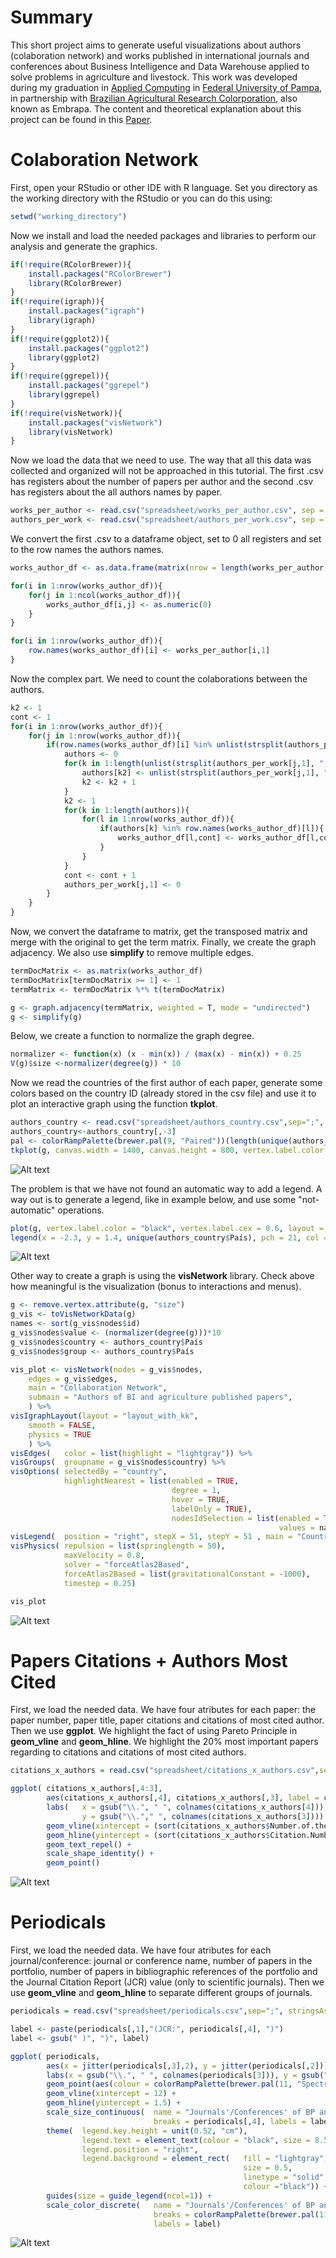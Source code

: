 # Summary

This short project aims to generate useful visualizations about authors (colaboration network) and works published in international journals and conferences about Business Intelligence and Data Warehouse applied to solve problems in agriculture and livestock. This work was developed during my graduation in [Applied Computing](http://cursos.unipampa.edu.br/cursos/ppgcap/) in [Federal University of Pampa](http://novoportal.unipampa.edu.br/novoportal/), in partnership with [Brazilian Agricultural Research Colorporation](https://www.embrapa.br/en/international), also known as Embrapa.
The content and theoretical explanation about this project can be found in this [Paper](http://www.ccsenet.org/journal/index.php/jas/article/view/0/38109).

# Colaboration Network

First, open your RStudio or other IDE with R language. Set you directory as the working directory with the RStudio or you can do this using:
```R
setwd("working_directory")
```
Now we install and load the needed packages and libraries to perform our analysis and generate the graphics.
```R
if(!require(RColorBrewer)){
    install.packages("RColorBrewer")
    library(RColorBrewer)
}
if(!require(igraph)){
    install.packages("igraph")
    library(igraph)
}
if(!require(ggplot2)){
    install.packages("ggplot2")
    library(ggplot2)
}
if(!require(ggrepel)){
    install.packages("ggrepel")
    library(ggrepel)
}
if(!require(visNetwork)){
    install.packages("visNetwork")
    library(visNetwork)
}
```
Now we load the data that we need to use. The way that all this data was collected and organized will not be approached in this tutorial. 
The first .csv has registers about the number of papers per author and the second .csv has registers about the all authors names by paper.
```R
works_per_author <- read.csv("spreadsheet/works_per_author.csv", sep = ";", stringsAsFactors = FALSE)
authors_per_work <- read.csv("spreadsheet/authors_per_work.csv", sep = ";", stringsAsFactors = FALSE)
```
We convert the first .csv to a dataframe object, set to 0 all registers and set to the row names the authors names.

```R
works_author_df <- as.data.frame(matrix(nrow = length(works_per_author[,1]), ncol = length(works_per_author[,1])))

for(i in 1:nrow(works_author_df)){
    for(j in 1:ncol(works_author_df)){
        works_author_df[i,j] <- as.numeric(0)
    }
}

for(i in 1:nrow(works_author_df)){
    row.names(works_author_df)[i] <- works_per_author[i,1]
}
```
Now the complex part. We need to count the colaborations between the authors. 
```R
k2 <- 1									
cont <- 1									
for(i in 1:nrow(works_author_df)){  							
    for(j in 1:nrow(works_author_df)){
        if(row.names(works_author_df)[i] %in% unlist(strsplit(authors_per_work[j,1], "[;]"))){ 		
            authors <- 0							
            for(k in 1:length(unlist(strsplit(authors_per_work[j,1], "[;]")))){	
                authors[k2] <- unlist(strsplit(authors_per_work[j,1], "[;]"))[k]		
                k2 <- k2 + 1					
            }
            k2 <- 1							
            for(k in 1:length(authors)){					
                for(l in 1:nrow(works_author_df)){					
                    if(authors[k] %in% row.names(works_author_df)[l]){				
                        works_author_df[l,cont] <- works_author_df[l,cont]+1		
                    }
                }
            }
            cont <- cont + 1							
            authors_per_work[j,1] <- 0							
        }
    }
}
```
Now, we convert the dataframe to matrix, get the transposed matrix and merge with the original to get the term matrix. Finally, we create the graph adjacency. We also use **simplify** to remove multiple edges.
```R
termDocMatrix <- as.matrix(works_author_df)
termDocMatrix[termDocMatrix >= 1] <- 1
termMatrix <- termDocMatrix %*% t(termDocMatrix)

g <- graph.adjacency(termMatrix, weighted = T, mode = "undirected")
g <- simplify(g)
```
Below, we create a function to normalize the graph degree.
```R
normalizer <- function(x) (x - min(x)) / (max(x) - min(x)) + 0.25 
V(g)$size <-normalizer(degree(g)) * 10
```
Now we read the countries of the first author of each paper, generate some colors based on the country ID (already stored in the csv file) and use it to plot an interactive graph using the function **tkplot**. 
```R
authors_country <- read.csv("spreadsheet/authors_country.csv",sep=";", stringsAsFactors=FALSE)
authors_country<-authors_country[,-3]
pal <- colorRampPalette(brewer.pal(9, "Paired"))(length(unique(authors_country$Num)))
tkplot(g, canvas.width = 1400, canvas.height = 800, vertex.label.color = "black", vertex.label.cex = 1.3, layout = layout.kamada.kawai, vertex.label.font = 2, edge.color = "grey", vertex.color = pal[as.numeric(authors_country$Num)], vertex.label.dist = 1.5, vertex.frame.color = "black")
```
![Alt text](figures/figure1.png?raw=true "Title")

The problem is that we have not found an automatic way to add a legend. A way out is to generate a legend, like in example below, and use some "not-automatic" operations.
```R
plot(g, vertex.label.color = "black", vertex.label.cex = 0.6, layout = layout.kamada.kawai, vertex.label.font = 2, edge.color = "grey", vertex.color = pal[as.numeric(authors_country$Num)], vertex.label.dist = 1, vertex.frame.color = "black")
legend(x = -2.3, y = 1.4, unique(authors_country$País), pch = 21, col = "#777777", pt.bg = pal[unique(authors_country$Num)], pt.cex = 1.7, cex = .8, bty = "n", ncol = 1)
```
![Alt text](figures/figure_aux.png?raw=true "Title")

Other way to create a graph is using the **visNetwork** library. Check above how meaningful is the visualization (bonus to interactions and menus).
```R
g <- remove.vertex.attribute(g, "size")
g_vis <- toVisNetworkData(g) 
names <- sort(g_vis$nodes$id) 
g_vis$nodes$value <- (normalizer(degree(g)))*10
g_vis$nodes$country <- authors_country$País
g_vis$nodes$group <- authors_country$País

vis_plot <- visNetwork(nodes = g_vis$nodes, 
    edges = g_vis$edges,
    main = "Collaboration Network",
    submain = "Authors of BI and agriculture published papers",
    ) %>%
visIgraphLayout(layout = "layout_with_kk", 
    smooth = FALSE,            
    physics = TRUE             
    ) %>%
visEdges(   color = list(highlight = "lightgray")) %>%
visGroups(  groupname = g_vis$nodes$country) %>%
visOptions( selectedBy = "country",
            highlightNearest = list(enabled = TRUE,
                                    degree = 1,
                                    hover = TRUE,
                                    labelOnly = TRUE),
                                    nodesIdSelection = list(enabled = TRUE,
                                                            values = names)) %>%
visLegend(  position = "right", stepX = 51, stepY = 51 , main = "Country", useGroups = TRUE) %>%
visPhysics( repulsion = list(springlength = 50), 
            maxVelocity = 0.8,
            solver = "forceAtlas2Based",
            forceAtlas2Based = list(gravitationalConstant = -1000),
            timestep = 0.25)

vis_plot
```
![Alt text](figures/figure2.png?raw=true "Title")

# Papers Citations + Authors Most Cited

First, we load the needed data. We have four atributes for each paper: the paper number, paper title, paper citations and citations of most cited author. Then we use **ggplot**. We highlight the fact of using Pareto Principle in **geom_vline** and **geom_hline**. We highlight the 20% most important papers regarding to citations and citations of most cited authors.
```R
citations_x_authors = read.csv("spreadsheet/citations_x_authors.csv",sep=";", stringsAsFactors=FALSE)

ggplot( citations_x_authors[,4:3], 
        aes(citations_x_authors[,4], citations_x_authors[,3], label = citations_x_authors[,1])) +
        labs(   x = gsub("\\.", " ", colnames(citations_x_authors[4])), 
                y = gsub("\\."," ", colnames(citations_x_authors[3]))) +
        geom_vline(xintercept = (sort(citations_x_authors$Number.of.the.Citations.of.Most.Cited.Author.in.References, decreasing = TRUE)[round(nrow(citations_x_authors)*0.2)] - 0.5)) + 
        geom_hline(yintercept = (sort(citations_x_authors$Citation.Number, decreasing = TRUE)[round(nrow(citations_x_authors)*0.2)] - 0.5)) +
        geom_text_repel() +
        scale_shape_identity() +
        geom_point() 
```
![Alt text](figures/figure3.png?raw=true "Title")

# Periodicals

First, we load the needed data. We have four atributes for each journal/conference: journal or conference name, number of papers in the portfolio, number of papers in bibliographic references of the portfolio and the Journal Citation Report (JCR) value (only to scientific journals). Then we use **geom_vline** and **geom_hline** to separate different groups of journals. 

```R
periodicals = read.csv("spreadsheet/periodicals.csv",sep=";", stringsAsFactors=FALSE)

label <- paste(periodicals[,1],"(JCR:", periodicals[,4], ")")
label <- gsub(" )", ")", label)

ggplot( periodicals, 
        aes(x = jitter(periodicals[,3],2), y = jitter(periodicals[,2]))) +
        labs(x = gsub("\\.", " ", colnames(periodicals[3])), y = gsub("\\.", " ", colnames(periodicals[2]))) +
        geom_point(aes(colour = colorRampPalette(brewer.pal(11, "Spectral"))(23), size = periodicals[,4])) +
        geom_vline(xintercept = 12) +
        geom_hline(yintercept = 1.5) +
        scale_size_continuous(  name = "Journals'/Conferences' of BP and it's JCR",
                                breaks = periodicals[,4], labels = label) +
        theme(  legend.key.height = unit(0.52, "cm"),
                legend.text = element_text(colour = "black", size = 8.5, face = "bold"),
                legend.position = "right", 
                legend.background = element_rect(   fill = "lightgray",
                                                    size = 0.5,
                                                    linetype = "solid",
                                                    colour ="black")) +
        guides(size = guide_legend(ncol=1)) + 
        scale_color_discrete(   name = "Journals'/Conferences' of BP and it's JCR",
                                breaks = colorRampPalette(brewer.pal(11, "Spectral"))(23),
                                labels = label)
```
![Alt text](figures/figure4.jpeg?raw=true "Title")
